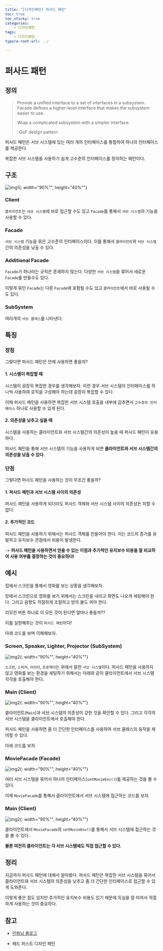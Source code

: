 ```yaml
---
title: "[디자인패턴] 퍼사드 패턴"
toc: true
toc_sticky: true
categories: 
    - 디자인패턴
tags:
    - 디자인패턴
typora-root-url: ../

---
```




# 퍼사드 패턴

## 정의

> Provide a unified interface to a set of interfaces in a subsystem. Facade defines a higher-level interface that makes the subsystem easier to use.
>
> Wrap a complicated subsystem with a simpler interface.
>
> -GoF design pattern

퍼사드 패턴은 서브 시스템에 있는 여러 개의 인터페이스를 통합하여 하나의 인터페이스를 제공한다.

복잡한 서브 시스템을 사용하기 쉽게 고수준의 인터페이스를 정의하는 패턴이다.



## 구조

![img1](/assets/images/52_1.png){: width="90%"", height="40%""}

### Client

`클라이언트`는 `서브 시스템`에 바로 접근할 수도 있고 `Facade`를 통해서 `서브 시스템`의 기능을 사용할 수 있다.

### Facade

`서브 시스템` 기능을 묶은 고수준의 인터페이스이다. 이를 통해서 `클라이언트`와 `서브 시스템`간의 의존성을 낮출 수 있다.

### Additional Facade

`Facade`가 하나라는 규칙은 존재하지 않는다. 다양한 `서브 시스템`을 묶어서 새로운 `Facade`를 만들수도 있다.

이렇게 묶인 `Facade`는 다른 `Facade`에 포함될 수도 있고 `클라이언트`에서 바로 사용될 수도 있다.

### SubSystem

여러개의 `서브 클래스`를 나타낸다.



## 특징

### 장점

그렇다면 퍼사드 패턴은 언제 사용하면 좋을까?

#### 1. 시스템이 복잡할 때

시스템이 굉장히 복잡한 경우를 생각해보자. 이런 경우 서브 시스템의 인터페이스를 하나씩 사용하여 로직을 구성해야 하는데 굉장히 복잡할 수 있다.

이때 퍼사드 패턴을 사용하면 복잡한 서브 시스템 호출을 내부에 감추면서 `고수준의 인터페이스` 하나로 사용할 수 있게 된다.

#### 2. 의존성을 낮추고 싶을 때

시스템을 사용하는 클라이언트와 서브 시스템간의 의존성이 높을 때 퍼사드 패턴이 유용하다.

퍼사드 패턴을 통해 서브 시스템의 기능을 사용하게 되면 **클라이언트와 서브 시스템간의 의존성을 낮출 수 있다.**



### 단점

그렇다면 퍼사드 패턴을 사용하는 것이 무조건 좋을까?

#### 1. 퍼사드 패턴과 서브 시스템 사이의 의존성

퍼사드 패턴을 사용하게 되더라도 퍼사드 객체와 서브 시스템 사이의 의존성은 피할 수 없다.

#### 2. 추가적인 코드

퍼사드 패턴을 사용하기 위해서는 퍼사드 객체를 만들어야 한다. 이는 코드의 증가를 유발하고 유지보수 관점에서 비용이 발생한다.

-> **퍼사드 패턴을 사용하면서 얻을 수 있는 이점과 추가적인 유지보수 비용을 잘 비교하여 사용 여부를 결정하는 것이 중요하다!**



## 예시

집에서 스크린을 통해서 영화를 보는 상황을 생각해보자.

방에서 스크린으로 영화를 보기 위해서는 스크린을 내리고 화면도 나오게 세팅해야 한다. 그리고 음향도 적절하게 조절하고 방의 불도 꺼야 한다.

리모컨 버튼 하나로 이 모든 것이 된다면 얼마나 좋을까??

이를 실현해주는 것이 `퍼사드 패턴`이다!

아래 코드를 보며 이해해보자.



### Screen, Speaker, Lighter, Projector (SubSystem)

![img2](/assets/images/52_2.png){: width="90%"", height="40%""}

`스크린`, `스피커`, `라이터`, `프로젝터`는 위에서 말한 `서브 시스템`이다. 퍼사드 패턴을 사용하지 않고 영화를 보는 환경을 세팅하기 위해서는 아래와 같이 클라이언트에서 서브 시스템 각각을 호출해야 한다.



### Main (Client)

![img2](/assets/images/52_3.png){: width="90%"", height="40%""}

클라이언트(`Main`)과 서브 시스템의 의존성이 강한 것을 확인할 수 있다. 그리고 각각의 서브 시스템을 클라이언트에서 호출해야 한다.

퍼사드 패턴을 사용하면 좀 더 간단한 인터페이스를 사용하여 서브 클래스의 동작을 제어할 수 있다.

아래 코드를 보자.



### MovieFacade (Facade)

![img2](/assets/images/52_4.png){: width="90%"", height="40%""}

여러 서브 시스템을 묶어서 하나의 인터페이스(`setMovieEnv()`)를 제공하는 것을 볼 수 있다.

이제 `MovieFacade`를 통해서 클라이언트에서 서브 시스템에 접근하는 코드를 보자.



### Main (Client)

![img2](/assets/images/52_5.png){: width="90%"", height="40%""}

클라이언트에서 `MovieFacade`의 `setMovieEnv()`를 통해서 서브 시스템에 접근하는 것을 볼 수 있다.

**물론 여전히 클라이언트는 각 서브 시스템에도 직접 접근할 수 있다.**



## 정리

지금까지 퍼사드 패턴에 대해서 알아봤다. 퍼사드 패턴은 복잡한 서브 시스템을 묶어서 클라이언트와 서브 시스템의 의존성을 낮추고 좀 더 간단한 인터페이스로 접근할 수 있게 도와준다.

이렇게 좋은 점도 있지만 추가적인 유지보수 비용도 있기 때문에 득실을 잘 따져서 적절하게 사용하는 것이 중요하다.



## 참고

* [인파님 블로그](https://inpa.tistory.com/entry/GOF-%F0%9F%92%A0-%ED%8D%BC%EC%82%AC%EB%93%9CFacade-%ED%8C%A8%ED%84%B4-%EC%A0%9C%EB%8C%80%EB%A1%9C-%EB%B0%B0%EC%9B%8C%EB%B3%B4%EC%9E%90)

* 헤드 퍼스트 디자인 패턴













